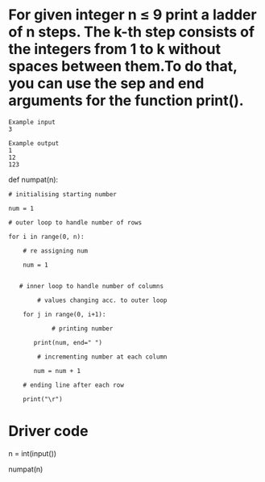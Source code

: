 # For given integer n ≤ 9 print a ladder of n steps. The k-th step consists of the integers from 1 to k without spaces between them.To do that, you can use the sep and end arguments for the function print().


```
Example input
3

Example output
1
12
123

```


def numpat(n): 
      
    # initialising starting number  
    
    num = 1
  
    # outer loop to handle number of rows 
    
    for i in range(0, n): 
      
        # re assigning num 
        
        num = 1
      
       
       # inner loop to handle number of columns 
            
            # values changing acc. to outer loop 
        
        for j in range(0, i+1): 
          
                # printing number 
           
           print(num, end=" ") 
          
            # incrementing number at each column 
           
           num = num + 1
      
        # ending line after each row 
        
        print("\r") 
  
# Driver code 

n = int(input())

numpat(n)
